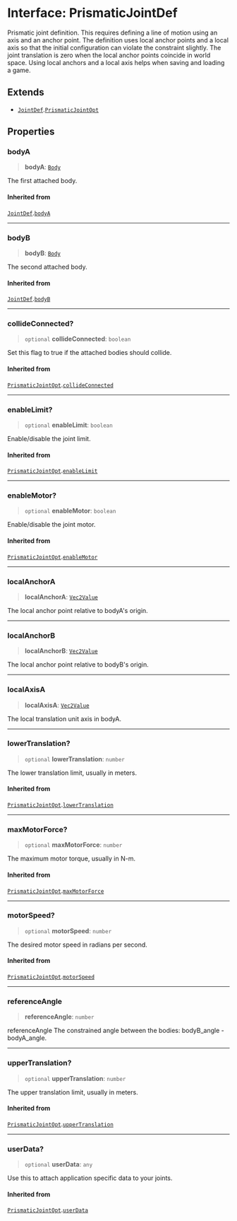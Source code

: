 # Interface: PrismaticJointDef

Prismatic joint definition. This requires defining a line of motion using an
axis and an anchor point. The definition uses local anchor points and a local
axis so that the initial configuration can violate the constraint slightly.
The joint translation is zero when the local anchor points coincide in world
space. Using local anchors and a local axis helps when saving and loading a
game.

## Extends

- [`JointDef`](JointDef).[`PrismaticJointOpt`](PrismaticJointOpt)

## Properties

### bodyA

> **bodyA**: [`Body`](../classes/Body)

The first attached body.

#### Inherited from

[`JointDef`](JointDef).[`bodyA`](JointDef#bodya)

***

### bodyB

> **bodyB**: [`Body`](../classes/Body)

The second attached body.

#### Inherited from

[`JointDef`](JointDef).[`bodyB`](JointDef#bodyb)

***

### collideConnected?

> `optional` **collideConnected**: `boolean`

Set this flag to true if the attached bodies
should collide.

#### Inherited from

[`PrismaticJointOpt`](PrismaticJointOpt).[`collideConnected`](PrismaticJointOpt#collideconnected)

***

### enableLimit?

> `optional` **enableLimit**: `boolean`

Enable/disable the joint limit.

#### Inherited from

[`PrismaticJointOpt`](PrismaticJointOpt).[`enableLimit`](PrismaticJointOpt#enablelimit)

***

### enableMotor?

> `optional` **enableMotor**: `boolean`

Enable/disable the joint motor.

#### Inherited from

[`PrismaticJointOpt`](PrismaticJointOpt).[`enableMotor`](PrismaticJointOpt#enablemotor)

***

### localAnchorA

> **localAnchorA**: [`Vec2Value`](Vec2Value)

The local anchor point relative to bodyA's origin.

***

### localAnchorB

> **localAnchorB**: [`Vec2Value`](Vec2Value)

The local anchor point relative to bodyB's origin.

***

### localAxisA

> **localAxisA**: [`Vec2Value`](Vec2Value)

The local translation unit axis in bodyA.

***

### lowerTranslation?

> `optional` **lowerTranslation**: `number`

The lower translation limit, usually in meters.

#### Inherited from

[`PrismaticJointOpt`](PrismaticJointOpt).[`lowerTranslation`](PrismaticJointOpt#lowertranslation)

***

### maxMotorForce?

> `optional` **maxMotorForce**: `number`

The maximum motor torque, usually in N-m.

#### Inherited from

[`PrismaticJointOpt`](PrismaticJointOpt).[`maxMotorForce`](PrismaticJointOpt#maxmotorforce)

***

### motorSpeed?

> `optional` **motorSpeed**: `number`

The desired motor speed in radians per second.

#### Inherited from

[`PrismaticJointOpt`](PrismaticJointOpt).[`motorSpeed`](PrismaticJointOpt#motorspeed)

***

### referenceAngle

> **referenceAngle**: `number`

referenceAngle The constrained angle between the bodies:
bodyB_angle - bodyA_angle.

***

### upperTranslation?

> `optional` **upperTranslation**: `number`

The upper translation limit, usually in meters.

#### Inherited from

[`PrismaticJointOpt`](PrismaticJointOpt).[`upperTranslation`](PrismaticJointOpt#uppertranslation)

***

### userData?

> `optional` **userData**: `any`

Use this to attach application specific data to your joints.

#### Inherited from

[`PrismaticJointOpt`](PrismaticJointOpt).[`userData`](PrismaticJointOpt#userdata)
